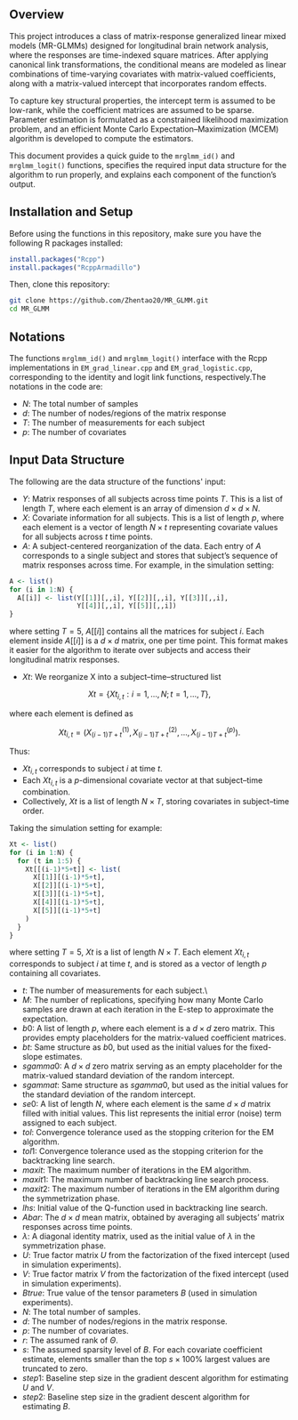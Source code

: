 ## Overview

This project introduces a class of matrix-response generalized linear mixed models (MR-GLMMs) designed for longitudinal brain network analysis, where the responses are time-indexed square matrices. After applying canonical link transformations, the conditional means are modeled as linear combinations of time-varying covariates with matrix-valued coefficients, along with a matrix-valued intercept that incorporates random effects.

To capture key structural properties, the intercept term is assumed to be low-rank, while the coefficient matrices are assumed to be sparse. Parameter estimation is formulated as a constrained likelihood maximization problem, and an efficient Monte Carlo Expectation–Maximization (MCEM) algorithm is developed to compute the estimators.

This document provides a quick guide to the `mrglmm_id()` and `mrglmm_logit()` functions, specifies the required input data structure for the algorithm to run properly, and explains each component of the function’s output.

## Installation and Setup

Before using the functions in this repository, make sure you have the following R packages installed:

```r
install.packages("Rcpp")
install.packages("RcppArmadillo")
```
Then, clone this repository:
```bash
git clone https://github.com/Zhentao20/MR_GLMM.git
cd MR_GLMM
```

## Notations

The functions `mrglmm_id()` and `mrglmm_logit()` interface with the Rcpp implementations in `EM_grad_linear.cpp` and `EM_grad_logistic.cpp`, corresponding to the identity and logit link functions, respectively.The notations in the code are:

-   $N$: The total number of samples
-   $d$: The number of nodes/regions of the matrix response
-   $T$: The number of measurements for each subject
-   $p$: The number of covariates

## Input Data Structure

The following are the data structure of the functions' input:

-   $Y$: Matrix responses of all subjects across time points $T$. This is a list of length $T$, where each element is an array of dimension $d \times d \times N$.
-   $X$: Covariate information for all subjects. This is a list of length $p$, where each element is a vector of length $N \times t$ representing covariate values for all subjects across $t$ time points.
-   $A$: A subject-centered reorganization of the data. Each entry of $A$ corresponds to a single subject and stores that subject’s sequence of matrix responses across time. For example, in the simulation setting:

``` r
A <- list()
for (i in 1:N) {
  A[[i]] <- list(Y[[1]][,,i], Y[[2]][,,i], Y[[3]][,,i], 
                 Y[[4]][,,i], Y[[5]][,,i])
}
```

where setting $T=5$, $A[[i]]$ contains all the matrices for subject $i$. Each element inside $A[[i]]$ is a $d \times d$ matrix, one per time point. This format makes it easier for the algorithm to iterate over subjects and access their longitudinal matrix responses.

-   $Xt$: We reorganize X into a subject–time–structured list
```math
Xt = \{ Xt_{i,t} : i = 1, …, N ;  t = 1, …, T \},
```
where each element is defined as
```math
Xt_{i,t} = ( X^{(1)}_{(i-1)T+t},  X^{(2)}_{(i-1)T+t}, …, X^{(p)}_{(i-1)T+t} ).
```
Thus:
- $Xt_{i,t}$ corresponds to subject $i$ at time $t$.
- Each $Xt_{i,t}$ is a $p$-dimensional covariate vector at that subject–time combination.
- Collectively, $Xt$ is a list of length $N \times T$, storing covariates in subject–time order.

Taking the simulation setting for example:

``` r
Xt <- list()
for (i in 1:N) {
  for (t in 1:5) {
    Xt[[(i-1)*5+t]] <- list(
      X[[1]][(i-1)*5+t],
      X[[2]][(i-1)*5+t],
      X[[3]][(i-1)*5+t],
      X[[4]][(i-1)*5+t],
      X[[5]][(i-1)*5+t]
    )
  }
}
```

where setting $T=5$, $Xt$ is a list of length $N \times T$. Each element $Xt_{i,t}$ corresponds to subject $i$ at time $t$, and is stored as a vector of length $p$ containing all covariates.

-   $t$: The number of measurements for each subject.\
-   $M$: The number of replications, specifying how many Monte Carlo samples are drawn at each iteration in the E-step to approximate the expectation.
-   $b0$: A list of length $p$, where each element is a $d \times d$ zero matrix. This provides empty placeholders for the matrix-valued coefficient matrices.
-   $bt$: Same structure as $b0$, but used as the initial values for the fixed-slope estimates.
-   $sgamma0$: A $d \times d$ zero matrix serving as an empty placeholder for the matrix-valued standard deviation of the random intercept.
-   $sgammat$: Same structure as $sgamma0$, but used as the initial values for the standard deviation of the random intercept.
-   $se0$: A list of length $N$, where each element is the same $d \times d$ matrix filled with initial values. This list represents the initial error (noise) term assigned to each subject.
-   $tol$: Convergence tolerance used as the stopping criterion for the EM algorithm.
-   $tol1$: Convergence tolerance used as the stopping criterion for the backtracking line search.
-   $maxit$: The maximum number of iterations in the EM algorithm.
-   $maxit1$: The maximum number of backtracking line search process.
-   $maxit2$: The maximum number of iterations in the EM algorithm during the symmetrization phase.
-   $lhs$: Initial value of the Q-function used in backtracking line search.
-   $Abar$: The $d \times d$ mean matrix, obtained by averaging all subjects’ matrix responses across time points.
-   $\lambda$: A diagonal identity matrix, used as the initial value of $\lambda$ in the symmetrization phase.
-   $U$: True factor matrix $U$ from the factorization of the fixed intercept (used in simulation experiments).
-   $V$: True factor matrix $V$ from the factorization of the fixed intercept (used in simulation experiments).
-   $Btrue$: True value of the tensor parameters $B$ (used in simulation experiments).
-   $N$: The total number of samples.
-   $d$: The number of nodes/regions in the matrix response.
-   $p$: The number of covariates.
-   $r$: The assumed rank of $\Theta$.
-   $s$: The assumed sparsity level of $B$. For each covariate coefficient estimate, elements smaller than the top $s \times 100\text{\%}$ largest values are truncated to zero.
-   $step1$: Baseline step size in the gradient descent algorithm for estimating $U$ and $V$.
-   $step2$: Baseline step size in the gradient descent algorithm for estimating $B$.
